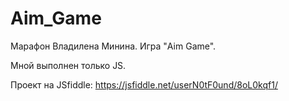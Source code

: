 # Aim_Game
Марафон Владилена Минина. Игра "Aim Game".

Мной выполнен только JS.

Проект на JSfiddle: https://jsfiddle.net/userN0tF0und/8oL0kqf1/
